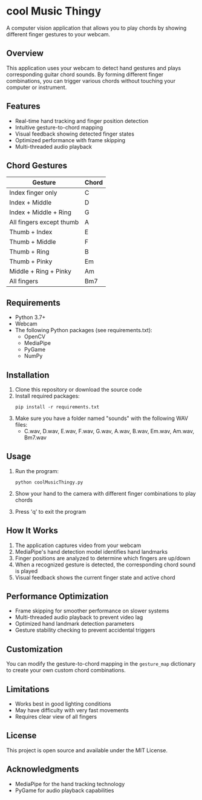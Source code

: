 # cool Music Thingy

A computer vision application that allows you to play chords by showing different finger gestures to your webcam.

## Overview

This application uses your webcam to detect hand gestures and plays corresponding guitar chord sounds. By forming different finger combinations, you can trigger various chords without touching your computer or instrument.

## Features

- Real-time hand tracking and finger position detection
- Intuitive gesture-to-chord mapping
- Visual feedback showing detected finger states
- Optimized performance with frame skipping
- Multi-threaded audio playback

## Chord Gestures

| Gesture | Chord |
|---------|-------|
| Index finger only | C |
| Index + Middle | D |
| Index + Middle + Ring | G |
| All fingers except thumb | A |
| Thumb + Index | E |
| Thumb + Middle | F |
| Thumb + Ring | B |
| Thumb + Pinky | Em |
| Middle + Ring + Pinky | Am |
| All fingers | Bm7 |

## Requirements

- Python 3.7+
- Webcam
- The following Python packages (see requirements.txt):
  - OpenCV
  - MediaPipe
  - PyGame
  - NumPy

## Installation

1. Clone this repository or download the source code
2. Install required packages:
   ```
   pip install -r requirements.txt
   ```
3. Make sure you have a folder named "sounds" with the following WAV files:
   - C.wav, D.wav, E.wav, F.wav, G.wav, A.wav, B.wav, Em.wav, Am.wav, Bm7.wav

## Usage

1. Run the program:
   ```
   python coolMusicThingy.py
   ```

2. Show your hand to the camera with different finger combinations to play chords
3. Press 'q' to exit the program

## How It Works

1. The application captures video from your webcam
2. MediaPipe's hand detection model identifies hand landmarks
3. Finger positions are analyzed to determine which fingers are up/down
4. When a recognized gesture is detected, the corresponding chord sound is played
5. Visual feedback shows the current finger state and active chord

## Performance Optimization

- Frame skipping for smoother performance on slower systems
- Multi-threaded audio playback to prevent video lag
- Optimized hand landmark detection parameters
- Gesture stability checking to prevent accidental triggers

## Customization

You can modify the gesture-to-chord mapping in the `gesture_map` dictionary to create your own custom chord combinations.

## Limitations

- Works best in good lighting conditions
- May have difficulty with very fast movements
- Requires clear view of all fingers

## License

This project is open source and available under the MIT License.

## Acknowledgments

- MediaPipe for the hand tracking technology
- PyGame for audio playback capabilities
